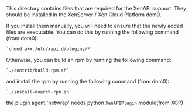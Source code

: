 This directory contains files that are required for the XenAPI support.
They should be installed in the XenServer / Xen Cloud Platform dom0.

If you install them manually, you will need to ensure that the newly
added files are executable. You can do this by running the following
command (from dom0):

    `chmod a+x /etc/xapi.d/plugins/*`

Otherwise, you can build an rpm by running the following command:

    `./contrib/build-rpm.sh`

and install the rpm by running the following command (from dom0):

    `./install-noarch-rpm.sh`


the plugin agent 'netwrap' needs python `XenAPIPlugin` module(from XCP)

